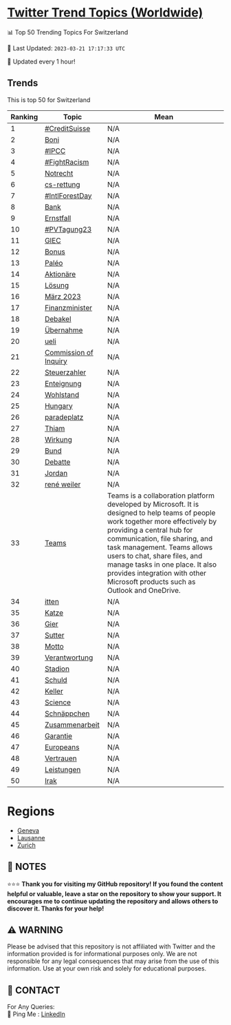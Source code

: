[Twitter Trend Topics (Worldwide)](https://github.com/ErcinDedeoglu/Twitter-Trend-Topics)
==========


📊 Top 50 Trending Topics For Switzerland

📆 Last Updated: `2023-03-21 17:17:33 UTC`

🔧 Updated every 1 hour!


## Trends

This is top 50 for Switzerland

| Ranking | Topic | Mean |
| ------- | ------------ | ------------ |
| 1 | [#CreditSuisse](http://twitter.com/search?q=%23CreditSuisse) | N/A |
| 2 | [Boni](http://twitter.com/search?q=Boni) | N/A |
| 3 | [#IPCC](http://twitter.com/search?q=%23IPCC) | N/A |
| 4 | [#FightRacism](http://twitter.com/search?q=%23FightRacism) | N/A |
| 5 | [Notrecht](http://twitter.com/search?q=Notrecht) | N/A |
| 6 | [cs-rettung](http://twitter.com/search?q=cs-rettung) | N/A |
| 7 | [#IntlForestDay](http://twitter.com/search?q=%23IntlForestDay) | N/A |
| 8 | [Bank](http://twitter.com/search?q=Bank) | N/A |
| 9 | [Ernstfall](http://twitter.com/search?q=Ernstfall) | N/A |
| 10 | [#PVTagung23](http://twitter.com/search?q=%23PVTagung23) | N/A |
| 11 | [GIEC](http://twitter.com/search?q=GIEC) | N/A |
| 12 | [Bonus](http://twitter.com/search?q=Bonus) | N/A |
| 13 | [Paléo](http://twitter.com/search?q=Pal%c3%a9o) | N/A |
| 14 | [Aktionäre](http://twitter.com/search?q=Aktion%c3%a4re) | N/A |
| 15 | [Lösung](http://twitter.com/search?q=L%c3%b6sung) | N/A |
| 16 | [März 2023](http://twitter.com/search?q=M%c3%a4rz+2023) | N/A |
| 17 | [Finanzminister](http://twitter.com/search?q=Finanzminister) | N/A |
| 18 | [Debakel](http://twitter.com/search?q=Debakel) | N/A |
| 19 | [Übernahme](http://twitter.com/search?q=%c3%9cbernahme) | N/A |
| 20 | [ueli](http://twitter.com/search?q=ueli) | N/A |
| 21 | [Commission of Inquiry](http://twitter.com/search?q=Commission+of+Inquiry) | N/A |
| 22 | [Steuerzahler](http://twitter.com/search?q=Steuerzahler) | N/A |
| 23 | [Enteignung](http://twitter.com/search?q=Enteignung) | N/A |
| 24 | [Wohlstand](http://twitter.com/search?q=Wohlstand) | N/A |
| 25 | [Hungary](http://twitter.com/search?q=Hungary) | N/A |
| 26 | [paradeplatz](http://twitter.com/search?q=paradeplatz) | N/A |
| 27 | [Thiam](http://twitter.com/search?q=Thiam) | N/A |
| 28 | [Wirkung](http://twitter.com/search?q=Wirkung) | N/A |
| 29 | [Bund](http://twitter.com/search?q=Bund) | N/A |
| 30 | [Debatte](http://twitter.com/search?q=Debatte) | N/A |
| 31 | [Jordan](http://twitter.com/search?q=Jordan) | N/A |
| 32 | [rené weiler](http://twitter.com/search?q=ren%c3%a9+weiler) | N/A |
| 33 | [Teams](http://twitter.com/search?q=Teams) | Teams is a collaboration platform developed by Microsoft. It is designed to help teams of people work together more effectively by providing a central hub for communication, file sharing, and task management. Teams allows users to chat, share files, and manage tasks in one place. It also provides integration with other Microsoft products such as Outlook and OneDrive. |
| 34 | [itten](http://twitter.com/search?q=itten) | N/A |
| 35 | [Katze](http://twitter.com/search?q=Katze) | N/A |
| 36 | [Gier](http://twitter.com/search?q=Gier) | N/A |
| 37 | [Sutter](http://twitter.com/search?q=Sutter) | N/A |
| 38 | [Motto](http://twitter.com/search?q=Motto) | N/A |
| 39 | [Verantwortung](http://twitter.com/search?q=Verantwortung) | N/A |
| 40 | [Stadion](http://twitter.com/search?q=Stadion) | N/A |
| 41 | [Schuld](http://twitter.com/search?q=Schuld) | N/A |
| 42 | [Keller](http://twitter.com/search?q=Keller) | N/A |
| 43 | [Science](http://twitter.com/search?q=Science) | N/A |
| 44 | [Schnäppchen](http://twitter.com/search?q=Schn%c3%a4ppchen) | N/A |
| 45 | [Zusammenarbeit](http://twitter.com/search?q=Zusammenarbeit) | N/A |
| 46 | [Garantie](http://twitter.com/search?q=Garantie) | N/A |
| 47 | [Europeans](http://twitter.com/search?q=Europeans) | N/A |
| 48 | [Vertrauen](http://twitter.com/search?q=Vertrauen) | N/A |
| 49 | [Leistungen](http://twitter.com/search?q=Leistungen) | N/A |
| 50 | [Irak](http://twitter.com/search?q=Irak) | N/A |



# Regions

* [Geneva](</Switzerland/Geneva.md>)
* [Lausanne](</Switzerland/Lausanne.md>)
* [Zurich](</Switzerland/Zurich.md>)



## 📝 NOTES

⭐⭐⭐ **Thank you for visiting my GitHub repository! If you found the content helpful or valuable, leave a star on the repository to show your support. It encourages me to continue updating the repository and allows others to discover it. Thanks for your help!**


## ⚠️ WARNING

Please be advised that this repository is not affiliated with Twitter and the information provided is for informational purposes only. We are not responsible for any legal consequences that may arise from the use of this information. Use at your own risk and solely for educational purposes.


## 📨 CONTACT

 For Any Queries:  
            🏓 Ping Me : [LinkedIn](https://www.linkedin.com/in/ercindedeoglu/)
